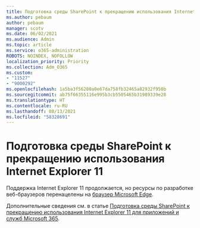 ```yaml
---
title: Подготовка среды SharePoint к прекращению использования Internet Explorer 11
ms.author: pebaum
author: pebaum
manager: scotv
ms.date: 06/02/2021
ms.audience: Admin
ms.topic: article
ms.service: o365-administration
ROBOTS: NOINDEX, NOFOLLOW
localization_priority: Priority
ms.collection: Adm_O365
ms.custom:
- "11527"
- "9000292"
ms.openlocfilehash: 1a5ba3f56280a0e67da758fb32465a82932f950b
ms.sourcegitcommit: ab75f66355116e995b3cb5505465b31989339e28
ms.translationtype: HT
ms.contentlocale: ru-RU
ms.lasthandoff: 08/13/2021
ms.locfileid: "58328691"
---
```

# <a name="prepare-your-sharepoint-environment-for-the-retirement-of-internet-explorer-11"></a>Подготовка среды SharePoint к прекращению использования Internet Explorer 11

Поддержка Internet Explorer 11 продолжается, но ресурсы по разработке веб-браузеров перенацелены на [браузер Microsoft Edge](https://www.microsoft.com/edge/business). 

Дополнительные сведения см. в статье [Подготовка среды SharePoint к прекращению использования Internet Explorer 11 для приложений и служб Microsoft 365](https://docs.microsoft.com/sharepoint/prepare-ie11).


